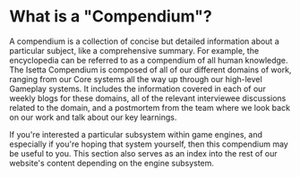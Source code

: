 # What is a "Compendium"?

A compendium is a collection of concise but detailed information about a particular subject, like a comprehensive summary. For example, the encyclopedia can be referred to as a compendium of all human knowledge.
The Isetta Compendium is composed of all of our different domains of work, ranging from our Core systems all the way up through our high-level Gameplay systems. It includes the information covered in each of our weekly blogs for these domains, all of the relevant interviewee discussions related to the domain, and a postmortem from the team where we look back on our work and talk about our key learnings.

If you're interested a particular subsystem within game engines, and especially if you're hoping that system yourself, then this compendium may be useful to you. This section also serves as an index into the rest of our website's content depending on the engine subsystem.